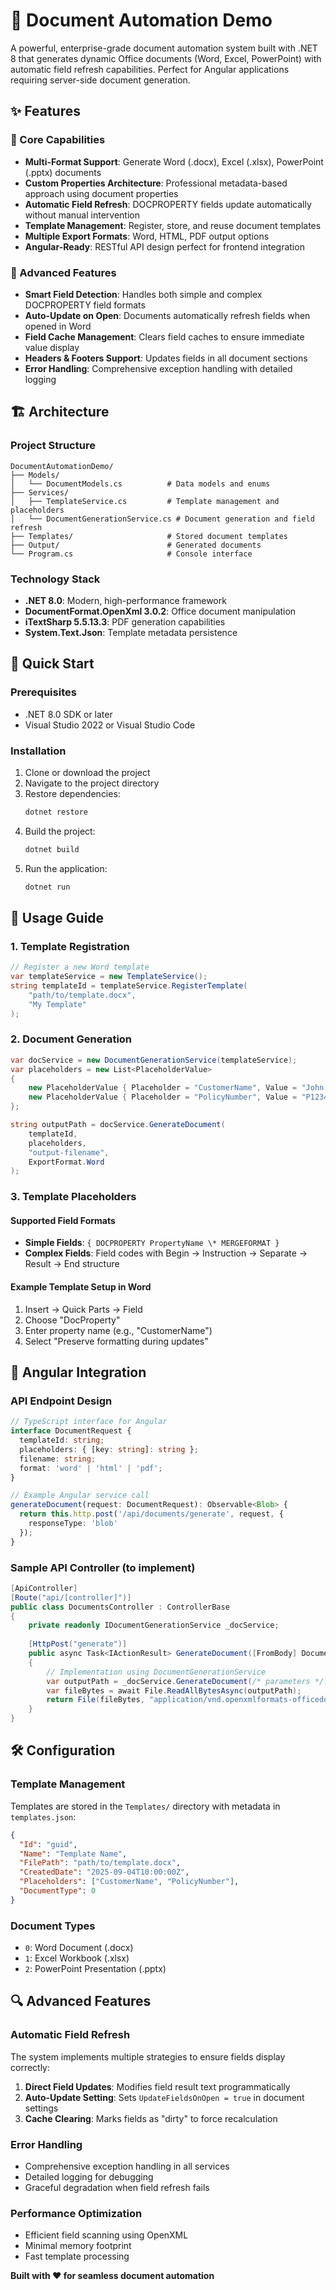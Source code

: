 # 📄 Document Automation Demo

A powerful, enterprise-grade document automation system built with .NET 8 that generates dynamic Office documents (Word, Excel, PowerPoint) with automatic field refresh capabilities. Perfect for Angular applications requiring server-side document generation.

## ✨ Features

### 🚀 Core Capabilities
- **Multi-Format Support**: Generate Word (.docx), Excel (.xlsx), PowerPoint (.pptx) documents
- **Custom Properties Architecture**: Professional metadata-based approach using document properties
- **Automatic Field Refresh**: DOCPROPERTY fields update automatically without manual intervention
- **Template Management**: Register, store, and reuse document templates
- **Multiple Export Formats**: Word, HTML, PDF output options
- **Angular-Ready**: RESTful API design perfect for frontend integration

### 🔧 Advanced Features
- **Smart Field Detection**: Handles both simple and complex DOCPROPERTY field formats
- **Auto-Update on Open**: Documents automatically refresh fields when opened in Word
- **Field Cache Management**: Clears field caches to ensure immediate value display
- **Headers & Footers Support**: Updates fields in all document sections
- **Error Handling**: Comprehensive exception handling with detailed logging

## 🏗️ Architecture

### Project Structure
```
DocumentAutomationDemo/
├── Models/
│   └── DocumentModels.cs          # Data models and enums
├── Services/
│   ├── TemplateService.cs         # Template management and placeholders
│   └── DocumentGenerationService.cs # Document generation and field refresh
├── Templates/                     # Stored document templates
├── Output/                        # Generated documents
└── Program.cs                     # Console interface
```

### Technology Stack
- **.NET 8.0**: Modern, high-performance framework
- **DocumentFormat.OpenXml 3.0.2**: Office document manipulation
- **iTextSharp 5.5.13.3**: PDF generation capabilities
- **System.Text.Json**: Template metadata persistence

## 🚀 Quick Start

### Prerequisites
- .NET 8.0 SDK or later
- Visual Studio 2022 or Visual Studio Code

### Installation
1. Clone or download the project
2. Navigate to the project directory
3. Restore dependencies:
   ```bash
   dotnet restore
   ```
4. Build the project:
   ```bash
   dotnet build
   ```
5. Run the application:
   ```bash
   dotnet run
   ```

## 📖 Usage Guide

### 1. Template Registration
```csharp
// Register a new Word template
var templateService = new TemplateService();
string templateId = templateService.RegisterTemplate(
    "path/to/template.docx", 
    "My Template"
);
```

### 2. Document Generation
```csharp
var docService = new DocumentGenerationService(templateService);
var placeholders = new List<PlaceholderValue>
{
    new PlaceholderValue { Placeholder = "CustomerName", Value = "John Doe" },
    new PlaceholderValue { Placeholder = "PolicyNumber", Value = "P12345" }
};

string outputPath = docService.GenerateDocument(
    templateId, 
    placeholders, 
    "output-filename", 
    ExportFormat.Word
);
```

### 3. Template Placeholders

#### Supported Field Formats
- **Simple Fields**: `{ DOCPROPERTY PropertyName \* MERGEFORMAT }`
- **Complex Fields**: Field codes with Begin → Instruction → Separate → Result → End structure

#### Example Template Setup in Word
1. Insert → Quick Parts → Field
2. Choose "DocProperty" 
3. Enter property name (e.g., "CustomerName")
4. Select "Preserve formatting during updates"

## 🔌 Angular Integration

### API Endpoint Design
```typescript
// TypeScript interface for Angular
interface DocumentRequest {
  templateId: string;
  placeholders: { [key: string]: string };
  filename: string;
  format: 'word' | 'html' | 'pdf';
}

// Example Angular service call
generateDocument(request: DocumentRequest): Observable<Blob> {
  return this.http.post('/api/documents/generate', request, {
    responseType: 'blob'
  });
}
```

### Sample API Controller (to implement)
```csharp
[ApiController]
[Route("api/[controller]")]
public class DocumentsController : ControllerBase
{
    private readonly IDocumentGenerationService _docService;
    
    [HttpPost("generate")]
    public async Task<IActionResult> GenerateDocument([FromBody] DocumentRequest request)
    {
        // Implementation using DocumentGenerationService
        var outputPath = _docService.GenerateDocument(/* parameters */);
        var fileBytes = await File.ReadAllBytesAsync(outputPath);
        return File(fileBytes, "application/vnd.openxmlformats-officedocument.wordprocessingml.document");
    }
}
```

## 🛠️ Configuration

### Template Management
Templates are stored in the `Templates/` directory with metadata in `templates.json`:
```json
{
  "Id": "guid",
  "Name": "Template Name",
  "FilePath": "path/to/template.docx",
  "CreatedDate": "2025-09-04T10:00:00Z",
  "Placeholders": ["CustomerName", "PolicyNumber"],
  "DocumentType": 0
}
```

### Document Types
- `0`: Word Document (.docx)
- `1`: Excel Workbook (.xlsx) 
- `2`: PowerPoint Presentation (.pptx)

## 🔍 Advanced Features

### Automatic Field Refresh
The system implements multiple strategies to ensure fields display correctly:

1. **Direct Field Updates**: Modifies field result text programmatically
2. **Auto-Update Setting**: Sets `UpdateFieldsOnOpen = true` in document settings
3. **Cache Clearing**: Marks fields as "dirty" to force recalculation

### Error Handling
- Comprehensive exception handling in all services
- Detailed logging for debugging
- Graceful degradation when field refresh fails

### Performance Optimization
- Efficient field scanning using OpenXML
- Minimal memory footprint
- Fast template processing


**Built with ❤️ for seamless document automation**
